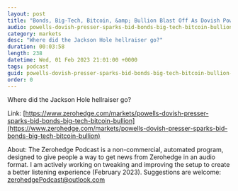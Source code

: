 ```yaml
---
layout: post
title: "Bonds, Big-Tech, Bitcoin, &amp; Bullion Blast Off As Dovish Powell Pussys Out"
audio: powells-dovish-presser-sparks-bid-bonds-big-tech-bitcoin-bullion-0
category: markets
desc: "Where did the Jackson Hole hellraiser go?"
duration: 00:03:58
length: 238
datetime: Wed, 01 Feb 2023 21:01:00 +0000
tags: podcast
guid: powells-dovish-presser-sparks-bid-bonds-big-tech-bitcoin-bullion-0
order: 0
---
```

Where did the Jackson Hole hellraiser go?

Link: [https://www.zerohedge.com/markets/powells-dovish-presser-sparks-bid-bonds-big-tech-bitcoin-bullion](https://www.zerohedge.com/markets/powells-dovish-presser-sparks-bid-bonds-big-tech-bitcoin-bullion)

About: The Zerohedge Podcast is a non-commercial, automated program, designed to give people a way to get news from Zerohedge in an audio format.  I am actively working on tweaking and improving the setup to create a better listening experience (February 2023).  Suggestions are welcome: [zerohedgePodcast@outlook.com](mailto:zerohedgePodcast@outlook.com)